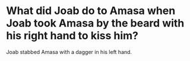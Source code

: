 # What did Joab do to Amasa when Joab took Amasa by the beard with his right hand to kiss him?

Joab stabbed Amasa with a dagger in his left hand.
